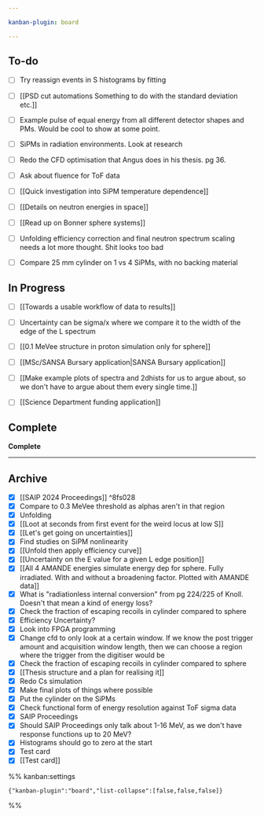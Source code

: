 ```yaml
---

kanban-plugin: board

---
```


## To-do

- [ ] Try reassign events in S histograms by fitting
- [ ] [[PSD cut automations Something to do with the standard deviation etc.]]
- [ ] Example pulse of equal energy from all different detector shapes and PMs. Would be cool to show at some point.
- [ ] SiPMs in radiation environments. Look at research
- [ ] Redo the CFD optimisation that Angus does in his thesis. pg 36.
- [ ] Ask about fluence for ToF data
- [ ] [[Quick investigation into SiPM temperature dependence]]
- [ ] [[Details on neutron energies in space]]
- [ ] [[Read up on Bonner sphere systems]]
- [ ] Unfolding efficiency correction and final neutron spectrum scaling needs a lot more thought. Shit looks too bad
- [ ] Compare 25 mm cylinder on 1 vs 4 SiPMs, with no backing material


## In Progress

- [ ] [[Towards a usable workflow of data to results]]
- [ ] Uncertainty can be sigma/x where we compare it to the width of the edge of the L spectrum
- [ ] [[0.1 MeVee structure in proton simulation only for sphere]]
- [ ] [[MSc/SANSA Bursary application|SANSA Bursary application]]
- [ ] [[Make example plots of spectra and 2dhists for us to argue about, so we don't have to argue about them every single time.]]
- [ ] [[Science Department funding application]]


## Complete

**Complete**


***

## Archive

- [x] [[SAIP 2024 Proceedings]] ^8fs028
- [x] Compare to 0.3 MeVee threshold as alphas aren't in that region
- [x] Unfolding
- [x] [[Loot at seconds from first event for the weird locus at low S]]
- [x] [[Let's get going on uncertainties]]
- [x] Find studies on SiPM nonlinearity
- [x] [[Unfold then apply efficiency curve]]
- [x] [[Uncertainty on the E value for a given L edge position]]
- [x] [[All 4 AMANDE energies simulate energy dep for sphere. Fully irradiated. With and without a broadening factor. Plotted with AMANDE data]]
- [x] What is "radiationless internal conversion" from pg 224/225 of Knoll. Doesn't that mean a kind of energy loss?
- [x] Check the fraction of escaping recoils in cylinder compared to sphere
- [x] Efficiency Uncertainty?
- [x] Look into FPGA programming
- [x] Change cfd to only look at a certain window. If we know the post trigger amount and acquisition window length, then we can choose a region where the trigger from the digitiser would be
- [x] Check the fraction of escaping recoils in cylinder compared to sphere
- [x] [[Thesis structure and a plan for realising it]]
- [x] Redo Cs simulation
- [x] Make final plots of things where possible
- [x] Put the cylinder on the SiPMs
- [x] Check functional form of energy resolution against ToF sigma data
- [x] SAIP Proceedings
- [x] Should SAIP Proceedings only talk about 1-16 MeV, as we don't have response functions up to 20 MeV?
- [x] Histograms should go to zero at the start
- [x] Test card
- [x] [[Test card]]

%% kanban:settings
```
{"kanban-plugin":"board","list-collapse":[false,false,false]}
```
%%